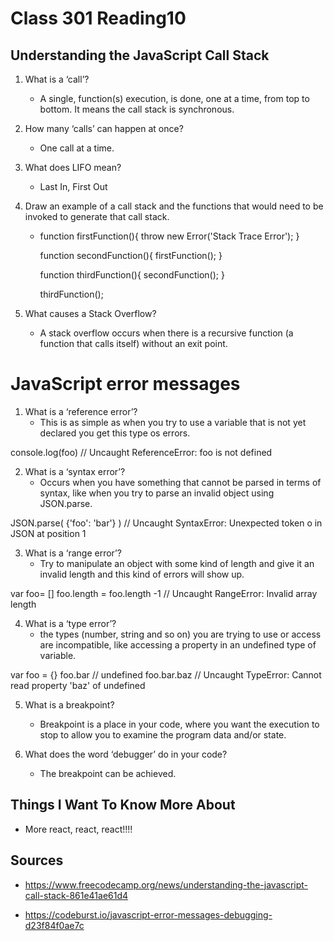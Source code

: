 # Class 301 Reading10

## Understanding the JavaScript Call Stack

1. What is a ‘call’?
    - A single, function(s) execution, is done, one at a time, from top to bottom. It means the call stack is synchronous.

2. How many ‘calls’ can happen at once?
    - One call at a time.

3. What does LIFO mean?
    - Last In, First Out

4. Draw an example of a call stack and the functions that would need to be invoked to generate that call stack.
    - function firstFunction(){
        throw new Error('Stack Trace Error');
        }

        function secondFunction(){
        firstFunction();
        }

        function thirdFunction(){
        secondFunction();
        }

        thirdFunction();

5. What causes a Stack Overflow?
    - A stack overflow occurs when there is a recursive function (a function that calls itself) without an exit point.

# JavaScript error messages

1. What is a ‘reference error’?
    - This is as simple as when you try to use a variable that is not yet declared you get this type os errors.

console.log(foo) // Uncaught ReferenceError: foo is not defined


2. What is a ‘syntax error’?
    - Occurs when you have something that cannot be parsed in terms of syntax, like when you try to parse an invalid object using JSON.parse.

JSON.parse( {'foo': 'bar'} ) // Uncaught SyntaxError: Unexpected token o in JSON at position 1

3. What is a ‘range error’?
    - Try to manipulate an object with some kind of length and give it an invalid length and this kind of errors will show up.

var foo= []
foo.length = foo.length -1 // Uncaught RangeError: Invalid array length

4. What is a ‘type error’?
    -  the types (number, string and so on) you are trying to use or access are incompatible, like accessing a property in an undefined type of variable.

var foo = {}
foo.bar // undefined
foo.bar.baz // Uncaught TypeError: Cannot read property 'baz' of undefined

5. What is a breakpoint?
    - Breakpoint is a place in your code, where you want the execution to stop to allow you to examine the program data and/or state.

6. What does the word ‘debugger’ do in your code?
    - The breakpoint can be achieved.

## Things I Want To Know More About

- More react, react, react!!!!

## Sources

- https://www.freecodecamp.org/news/understanding-the-javascript-call-stack-861e41ae61d4

- https://codeburst.io/javascript-error-messages-debugging-d23f84f0ae7c
